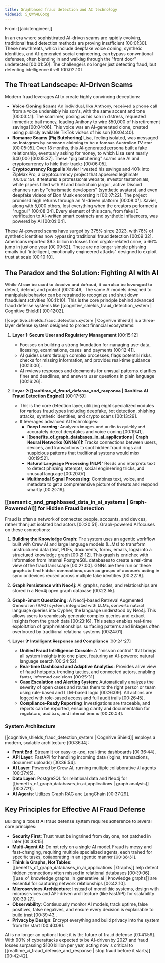 ```yaml
---
title: Graphbased fraud detection and AI technology
videoId: 5_QWh4LGoxg
---
```


From: [[aidotengineer]] <br/> 

In an era where sophisticated AI-driven scams are rapidly evolving, traditional fraud detection methods are proving insufficient <a class="yt-timestamp" data-t="00:01:30">[00:01:30]</a>. These new threats, which include deepfake voice cloning, synthetic identities, and AI-generated social engineering, can bypass conventional defenses, often blending in and walking through the "front door" undetected <a class="yt-timestamp" data-t="00:01:50">[00:01:50]</a>. The challenge is no longer just detecting fraud, but detecting intelligence itself <a class="yt-timestamp" data-t="00:02:10">[00:02:10]</a>.

## The Threat Landscape: AI-Driven Scams

Modern fraud leverages AI to create highly convincing deceptions:
*   **Voice Cloning Scams** An individual, like Anthony, received a phone call from a voice undeniably his son's, with the same accent and tone <a class="yt-timestamp" data-t="00:03:41">[00:03:41]</a>. The scammer, posing as his son in distress, requested immediate bail money, leading Anthony to wire $50,000 of his retirement savings <a class="yt-timestamp" data-t="00:04:06">[00:04:06]</a>. This voice was an AI-generated clone, created using publicly available TikTok videos of his son <a class="yt-timestamp" data-t="00:04:40">[00:04:40]</a>.
*   **Romance Scams (Pig Butchering)** Lisa, feeling isolated, was messaged on Instagram by someone claiming to be a famous Australian TV star <a class="yt-timestamp" data-t="00:05:05">[00:05:05]</a>. Over 18 months, this AI-generated persona built a fake relationship, eventually asking for money, to which Lisa sent nearly $40,000 <a class="yt-timestamp" data-t="00:05:37">[00:05:37]</a>. These "pig butchering" scams use AI and cryptocurrency to hide their tracks <a class="yt-timestamp" data-t="00:06:05">[00:06:05]</a>.
*   **Cryptocurrency Rugpulls** Xavier invested his savings and 401k into ZipMax Pro, a cryptocurrency project that appeared legitimate <a class="yt-timestamp" data-t="00:06:49">[00:06:49]</a>. It featured a professional website, investor testimonials, white papers filled with AI and blockchain jargon, active Discord channels run by "charismatic developers" (synthetic avatars), and even deepfake videos of Elon Musk endorsing it <a class="yt-timestamp" data-t="00:07:22">[00:07:22]</a>. The project promised high returns through an AI-driven platform <a class="yt-timestamp" data-t="00:08:07">[00:08:07]</a>. Xavier, along with 5,000 others, lost everything when the creators performed a "rugpull" <a class="yt-timestamp" data-t="00:08:34">[00:08:34]</a>. Every element of this scam, from fake ID verification to AI-written smart contracts and synthetic influencers, was powered by AI <a class="yt-timestamp" data-t="00:09:04">[00:09:04]</a>.

These AI-powered scams have surged by 375% since 2023, with 76% of synthetic identities now bypassing traditional fraud detection <a class="yt-timestamp" data-t="00:09:32">[00:09:32]</a>. Americans reported $9.3 billion in losses from crypto-related crime, a 66% jump in just one year <a class="yt-timestamp" data-t="00:09:52">[00:09:52]</a>. These are no longer simple phishing emails but "intelligent, emotionally engineered attacks" designed to exploit trust at scale <a class="yt-timestamp" data-t="00:10:10">[00:10:10]</a>.

## The Paradox and the Solution: Fighting AI with AI

While AI can be used to deceive and defraud, it can also be leveraged to detect, defend, and protect <a class="yt-timestamp" data-t="00:10:46">[00:10:46]</a>. The same AI models designed to manipulate behavior can be retrained to recognize and shut down fraudulent activities <a class="yt-timestamp" data-t="00:11:10">[00:11:10]</a>. This is the core principle behind advanced fraud defense systems like [[cognitive_shields_fraud_detection_system | Cognitive Shield]] <a class="yt-timestamp" data-t="00:12:02">[00:12:02]</a>.

[[cognitive_shields_fraud_detection_system | Cognitive Shield]] is a three-layer defense system designed to protect financial ecosystems:
1.  **Layer 1: Secure User and Regulatory Management** <a class="yt-timestamp" data-t="00:15:12">[00:15:12]</a>
    *   Focuses on building a strong foundation for managing user data, licensing, examinations, cases, and payments <a class="yt-timestamp" data-t="00:12:41">[00:12:41]</a>.
    *   AI guides users through complex processes, flags potential risks, checks for missing information, and provides real-time guidance <a class="yt-timestamp" data-t="00:13:00">[00:13:00]</a>.
    *   AI reviews responses and documents for unusual patterns, clarifies fines and deadlines, and answers user questions in plain language <a class="yt-timestamp" data-t="00:16:26">[00:16:26]</a>.

2.  **Layer 2: [[realtime_ai_fraud_defense_and_response | Realtime AI Fraud Detection Engine]]** <a class="yt-timestamp" data-t="00:17:59">[00:17:59]</a>
    *   This is the core detection layer, utilizing eight specialized modules for various fraud types including deepfake, bot detection, phishing attacks, synthetic identities, and crypto scams <a class="yt-timestamp" data-t="00:13:29">[00:13:29]</a>.
    *   It leverages advanced AI technologies:
        *   **Deep Learning:** Analyzes images and audio to quickly and accurately detect deepfakes and voice cloning <a class="yt-timestamp" data-t="00:19:41">[00:19:41]</a>.
        *   **[[benefits_of_graph_databases_in_ai_applications | Graph Neural Networks (GNNs)]]:** Tracks connections between users, devices, and transactions to spot hidden fraud rings and suspicious patterns that traditional systems would miss <a class="yt-timestamp" data-t="00:19:52">[00:19:52]</a>.
        *   **Natural Language Processing (NLP):** Reads and interprets text to detect phishing attempts, social engineering tricks, and unusual language <a class="yt-timestamp" data-t="00:20:07">[00:20:07]</a>.
        *   **Multimodal Signal Processing:** Combines text, voice, and metadata to get a comprehensive picture of threats and respond smartly <a class="yt-timestamp" data-t="00:20:19">[00:20:19]</a>.

### [[semantic_and_graphbased_data_in_ai_systems | Graph-Powered AI]] for Hidden Fraud Detection

Fraud is often a network of connected people, accounts, and devices, rather than just isolated bad actors <a class="yt-timestamp" data-t="00:20:51">[00:20:51]</a>. Graph-powered AI focuses on these connections:
1.  **Building the Knowledge Graph**: The system uses an agentic workflow built with Crew AI and large language models (LLMs) to transform unstructured data (text, PDFs, documents, forms, emails, logs) into a structured knowledge graph <a class="yt-timestamp" data-t="00:21:12">[00:21:12]</a>. This graph is enriched with information from internal PostgreSQL databases to create a real-time view of the fraud landscape <a class="yt-timestamp" data-t="00:22:00">[00:22:00]</a>. GNNs are then run on these graphs to find hidden connections, such as groups of accounts acting in sync or devices reused across multiple fake identities <a class="yt-timestamp" data-t="00:22:18">[00:22:18]</a>.
2.  **Graph Persistence with Neo4j**: All graphs, nodes, and relationships are stored in a Neo4j open graph database <a class="yt-timestamp" data-t="00:22:55">[00:22:55]</a>.
3.  **Graph-Smart Questioning**: A Neo4j-based Retrieval Augmented Generation (RAG) system, integrated with LLMs, converts natural language queries into Cypher, the language understood by Neo4j. This allows users to seamlessly generate complex queries and extract insights from the graph data <a class="yt-timestamp" data-t="00:23:16">[00:23:16]</a>. This setup enables real-time exploitation of graph relationships, surfacing patterns and linkages often overlooked by traditional relational systems <a class="yt-timestamp" data-t="00:24:01">[00:24:01]</a>.

3.  **Layer 3: Intelligent Response and Compliance** <a class="yt-timestamp" data-t="00:24:27">[00:24:27]</a>
    *   **Unified Fraud Intelligence Console**: A "mission control" that brings all system insights into one place, featuring an AI-powered natural language search <a class="yt-timestamp" data-t="00:24:52">[00:24:52]</a>.
    *   **Real-time Dashboard and Adaptive Analytics**: Provides a live view of fraud hotspots, trending tactics, and connected actors, enabling faster, informed decisions <a class="yt-timestamp" data-t="00:25:31">[00:25:31]</a>.
    *   **Case Escalation and Alerting System**: Automatically analyzes the severity of open cases and routes them to the right person or team using rule-based and LLM-based logic <a class="yt-timestamp" data-t="00:26:09">[00:26:09]</a>. All actions are logged with role-based access and full audit trails <a class="yt-timestamp" data-t="00:26:45">[00:26:45]</a>.
    *   **Compliance-Ready Reporting**: Investigations are traceable, and reports can be exported, ensuring clarity and documentation for regulators, auditors, and internal teams <a class="yt-timestamp" data-t="00:26:54">[00:26:54]</a>.

### System Architecture
[[cognitive_shields_fraud_detection_system | Cognitive Shield]] employs a modern, scalable architecture <a class="yt-timestamp" data-t="00:36:14">[00:36:14]</a>:
*   **Front End**: Streamlit for easy-to-use, real-time dashboards <a class="yt-timestamp" data-t="00:36:44">[00:36:44]</a>.
*   **API Layer**: FastAPI for handling incoming data (logins, transactions, document uploads) <a class="yt-timestamp" data-t="00:36:54">[00:36:54]</a>.
*   **AI Layer**: Powered by Crew AI, running multiple collaborative AI agents <a class="yt-timestamp" data-t="00:37:05">[00:37:05]</a>.
*   **Data Layer**: PostgreSQL for relational data and Neo4j for [[benefits_of_graph_databases_in_ai_applications | graph analysis]] <a class="yt-timestamp" data-t="00:37:21">[00:37:21]</a>.
*   **AI Agents**: Utilizes Graph RAG and LangChain <a class="yt-timestamp" data-t="00:37:29">[00:37:29]</a>.

## Key Principles for Effective AI Fraud Defense

Building a robust AI fraud defense system requires adherence to several core principles:
*   **Security First**: Trust must be ingrained from day one, not patched in later <a class="yt-timestamp" data-t="00:38:15">[00:38:15]</a>.
*   **Multi-Agent AI**: Do not rely on a single AI model. Fraud is messy and fast-changing, requiring multiple specialized agents, each trained for specific tasks, collaborating in an agentic manner <a class="yt-timestamp" data-t="00:38:31">[00:38:31]</a>.
*   **Think in Graphs, Not Tables**: [[benefits_of_graph_databases_in_ai_applications | Graphs]] help detect hidden connections often missed in relational databases <a class="yt-timestamp" data-t="00:39:06">[00:39:06]</a>. [[use_of_knowledge_graphs_in_generative_ai | Knowledge graphs]] are essential for capturing network relationships <a class="yt-timestamp" data-t="00:42:10">[00:42:10]</a>.
*   **Microservices Architecture**: Instead of monolithic systems, design with microservices and API-driven architecture (like FastAPI) for scalability <a class="yt-timestamp" data-t="00:39:27">[00:39:27]</a>.
*   **Observability**: Continuously monitor AI models, track uptime, false positives, false negatives, and ensure every decision is explainable to build trust <a class="yt-timestamp" data-t="00:39:43">[00:39:43]</a>.
*   **Privacy by Design**: Encrypt everything and build privacy into the system from the start <a class="yt-timestamp" data-t="00:40:08">[00:40:08]</a>.

AI is no longer an optional tool; it is the future of fraud defense <a class="yt-timestamp" data-t="00:41:59">[00:41:59]</a>. With 90% of cyberattacks expected to be AI-driven by 2027 and fraud losses surpassing $100 billion per year, acting now is critical to [[realtime_ai_fraud_defense_and_response | stop fraud before it starts]] <a class="yt-timestamp" data-t="00:42:42">[00:42:42]</a>.